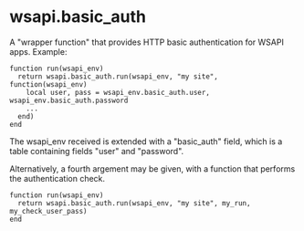 
# wsapi.basic_auth

A "wrapper function" that provides HTTP basic authentication
for WSAPI apps. Example:

```
function run(wsapi_env)
  return wsapi.basic_auth.run(wsapi_env, "my site", function(wsapi_env)
    local user, pass = wsapi_env.basic_auth.user, wsapi_env.basic_auth.password
    ...
  end)
end
```

The wsapi_env received is extended with a "basic_auth" field, which
is a table containing fields "user" and "password".

Alternatively, a fourth argement may be given, with a function that
performs the authentication check.

```
function run(wsapi_env)
  return wsapi.basic_auth.run(wsapi_env, "my site", my_run, my_check_user_pass)
end
```

